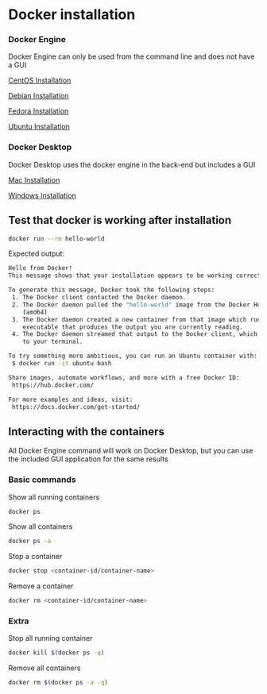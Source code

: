 # Docker installation

### Docker Engine

Docker Engine can only be used from the command line and does not have a GUI

[CentOS Installation](https://docs.docker.com/engine/install/centos/)

[Debian Installation](https://docs.docker.com/engine/install/debian/)

[Fedora Installation](https://docs.docker.com/engine/install/fedora/)

[Ubuntu Installation](https://docs.docker.com/engine/install/ubuntu/)

### Docker Desktop

Docker Desktop uses the docker engine in the back-end but includes a GUI

[Mac Installation](https://docs.docker.com/desktop/install/mac-install/)

[Windows Installation](https://docs.docker.com/desktop/install/windows-install/)

## Test that docker is working after installation

```sh
docker run --rm hello-world
```

Expected output:

```sh
Hello from Docker!
This message shows that your installation appears to be working correctly.

To generate this message, Docker took the following steps:
 1. The Docker client contacted the Docker daemon.
 2. The Docker daemon pulled the "hello-world" image from the Docker Hub.
    (amd64)
 3. The Docker daemon created a new container from that image which runs the
    executable that produces the output you are currently reading.
 4. The Docker daemon streamed that output to the Docker client, which sent it
    to your terminal.

To try something more ambitious, you can run an Ubuntu container with:
 $ docker run -it ubuntu bash

Share images, automate workflows, and more with a free Docker ID:
 https://hub.docker.com/

For more examples and ideas, visit:
 https://docs.docker.com/get-started/
```

## Interacting with the containers

All Docker Engine command will work on Docker Desktop, but you can use the included GUI application for the same results

### Basic commands

Show all running containers

```sh
docker ps
```

Show all containers

```sh
docker ps -a
```

Stop a container

```sh
docker stop <container-id/container-name>
```

Remove a container

```sh
docker rm <container-id/container-name>
```

### Extra

Stop all running container

```sh
docker kill $(docker ps -q)
```

Remove all containers

```sh
docker rm $(docker ps -a -q)
```

